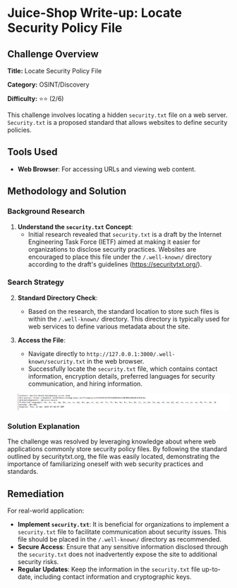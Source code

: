 # Juice-Shop Write-up: Locate Security Policy File

## Challenge Overview

**Title:** Locate Security Policy File

**Category:** OSINT/Discovery

**Difficulty:** ⭐⭐ (2/6)

This challenge involves locating a hidden `security.txt` file on a web server. `Security.txt` is a proposed standard that allows websites to define security policies.

## Tools Used

- **Web Browser**: For accessing URLs and viewing web content.

## Methodology and Solution

### Background Research

1. **Understand the `security.txt` Concept**:
   - Initial research revealed that `security.txt` is a draft by the Internet Engineering Task Force (IETF) aimed at making it easier for organizations to disclose security practices. Websites are encouraged to place this file under the `/.well-known/` directory according to the draft's guidelines (https://securitytxt.org/).

### Search Strategy

2. **Standard Directory Check**:
   - Based on the research, the standard location to store such files is within the `/.well-known/` directory. This directory is typically used for web services to define various metadata about the site.

3. **Access the File**:
   - Navigate directly to `http://127.0.0.1:3000/.well-known/security.txt` in the web browser.
   - Successfully locate the `security.txt` file, which contains contact information, encryption details, preferred languages for security communication, and hiring information.

   ![file](../assets/difficulty2/white_hat_1.png)

### Solution Explanation

The challenge was resolved by leveraging knowledge about where web applications commonly store security policy files. By following the standard outlined by securitytxt.org, the file was easily located, demonstrating the importance of familiarizing oneself with web security practices and standards.

## Remediation

For real-world application:
- **Implement `security.txt`**: It is beneficial for organizations to implement a `security.txt` file to facilitate communication about security issues. This file should be placed in the `/.well-known/` directory as recommended.
- **Secure Access**: Ensure that any sensitive information disclosed through the `security.txt` does not inadvertently expose the site to additional security risks.
- **Regular Updates**: Keep the information in the `security.txt` file up-to-date, including contact information and cryptographic keys.

